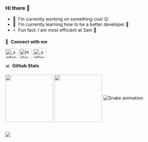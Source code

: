 ### Hi there 👋

<!--
**MohdSaifulM/MohdSaifulM** is a ✨ _special_ ✨ repository because its `README.md` (this file) appears on your GitHub profile.

Here are some ideas to get you started:

- 🔭 I’m currently working on ...
- 🌱 I’m currently learning ...
- 👯 I’m looking to collaborate on ...
- 🤔 I’m looking for help with ...
- 💬 Ask me about ...
- 📫 How to reach me: ...
- 😄 Pronouns: ...
- ⚡ Fun fact: ...
-->

- 🔭 &nbsp;I’m currently working on something cool :wink:
- 🌱 &nbsp;I’m currently learning how to be a better developer 🙂
- ⚡ &nbsp;Fun fact: I am most efficient at 3am 🥴

🔗 &nbsp;**Connect with me**
<p align="left">
<a href="https://twitter.com/_saifxo_" target="blank"><img align="center" src="https://raw.githubusercontent.com/rahuldkjain/github-profile-readme-generator/master/src/images/icons/Social/twitter.svg" alt="_saifxo_" height="30" width="40"/></a>
<a href="https://www.linkedin.com/in/mohammad-saiful-bin-mohammad/" target="blank"><img align="center" src="https://raw.githubusercontent.com/rahuldkjain/github-profile-readme-generator/master/src/images/icons/Social/linked-in-alt.svg" alt="mohammad-saiful-bin-mohammad" height="30" width="40" /></a>
<a href="https://www.instagram.com/_saifxo_" target="blank"><img align="center" src="https://raw.githubusercontent.com/rahuldkjain/github-profile-readme-generator/master/src/images/icons/Social/instagram.svg" alt="_saifxo_" height="30" width="40" /></a>

📊 &nbsp;**Github Stats**
<div>
  <img align="center" height="150" src="https://github-readme-stats-rho-opal.vercel.app/api?username=mohdsaifulm&show_icons=true&theme=city_lights">
  <img align="center" height="150" src="https://github-readme-stats-rho-opal.vercel.app/api/top-langs/?username=mohdsaifulm&layout=compact&langs_count=16&theme=city_lights">
  <img src="https://github.com/MohdSaifulM/MohdSaifulM/blob/output/github-contribution-grid-snake.svg" alt="Snake animation">
</div>
<br>
<p align="left">
  <a href="https://skillicons.dev">
    <img src="https://skillicons.dev/icons?i=angular,css,django,github,html,js,jquery,mongodb,neovim,nodejs,py,react,ts,vscode,vim" />
  </a>
</p>
